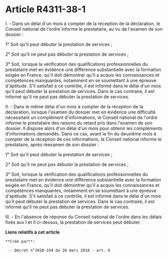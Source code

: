 # Article R4311-38-1

I. - Dans un délai d'un mois à compter de la réception de la déclaration, le Conseil national de l'ordre informe le
prestataire, au vu de l'examen de son dossier :

1° Soit qu'il peut débuter la prestation de services ;

2° Soit qu'il ne peut pas débuter la prestation de services ;

3° Soit, lorsque la vérification des qualifications professionnelles du prestataire met en évidence une différence
substantielle avec la formation exigée en France, qu'il doit démontrer qu'il a acquis les connaissances et compétences
manquantes, notamment en se soumettant à une épreuve d'aptitude. S'il satisfait à ce contrôle, il est informé dans le délai
d'un mois qu'il peut débuter la prestation de services. Dans le cas contraire, il est informé qu'il ne peut pas débuter la
prestation de services.

II. - Dans le même délai d'un mois à compter de la réception de la déclaration, lorsque l'examen du dossier met en évidence
une difficulté nécessitant un complément d'informations, le Conseil national de l'ordre informe le prestataire des raisons du
retard pris dans l'examen de son dossier. Il dispose alors d'un délai d'un mois pour obtenir les compléments d'informations
demandés. Dans ce cas, avant la fin du deuxième mois à compter de la réception de ces informations, le Conseil national
informe le prestataire, après réexamen de son dossier :

1° Soit qu'il peut débuter la prestation de services ;

2° Soit qu'il ne peut pas débuter la prestation de services ;

3° Soit, lorsque la vérification des qualifications professionnelles du prestataire met en évidence une différence
substantielle avec la formation exigée en France, qu'il doit démontrer qu'il a acquis les connaissances et compétences
manquantes, notamment en se soumettant à une épreuve d'aptitude. S'il satisfait à ce contrôle, il est informé dans le délai
d'un mois qu'il peut débuter la prestation de services. Dans le cas contraire, il est informé qu'il ne peut pas débuter la
prestation de services.

III. - En l'absence de réponse du Conseil national de l'ordre dans les délais fixés aux I et II ci-dessus, la prestation de
services peut débuter.

**Liens relatifs à cet article**

	**Créé par**:

	  - Décret n°2010-334 du 26 mars 2010 - art. 6
